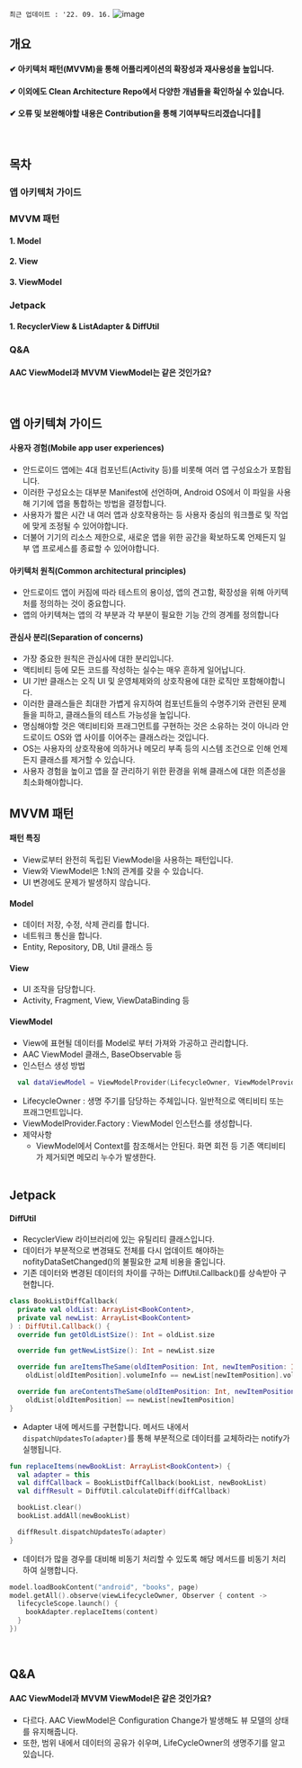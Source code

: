 `최근 업데이트 : '22. 09. 16.`
![image](https://user-images.githubusercontent.com/86638578/184826536-07acba13-afd9-47a0-9e93-d88be4868f80.png)

## 개요
#### ✔ 아키텍처 패턴(MVVM)을 통해 어플리케이션의 확장성과 재사용성을 높입니다.
#### ✔ 이외에도 Clean Architecture Repo에서 다양한 개념들을 확인하실 수 있습니다.
#### ✔ 오류 및 보완해야할 내용은 Contribution을 통해 기여부탁드리겠습니다🙇‍♂️
</br>

## 목차
### 앱 아키텍처 가이드
### MVVM 패턴
#### 1. Model
#### 2. View
#### 3. ViewModel

### Jetpack
#### 1. RecyclerView & ListAdapter & DiffUtil

### Q&A
#### AAC ViewModel과 MVVM ViewModel는 같은 것인가요?
</br>

## 앱 아키텍쳐 가이드
#### 사용자 경험(Mobile app user experiences)
- 안드로이드 앱에는 4대 컴포넌트(Activity 등)를 비롯해 여러 앱 구성요소가 포함됩니다.
- 이러한 구성요소는 대부분 Manifest에 선언하며, Android OS에서 이 파일을 사용해 기기에 앱을 통합하는 방법을 결정합니다.
- 사용자가 짧은 시간 내 여러 앱과 상호작용하는 등 사용자 중심의 워크플로 및 작업에 맞게 조정될 수 있어야합니다.
- 더불어 기기의 리소스 제한으로, 새로운 앱을 위한 공간을 확보하도록 언제든지 일부 앱 프로세스를 종료할 수 있어야합니다.
#### 아키텍처 원칙(Common architectural principles)
- 안드로이드 앱이 커짐에 따라 테스트의 용이성, 앱의 견고함, 확장성을 위해 아키텍처를 정의하는 것이 중요합니다.
- 앱의 아키텍쳐는 앱의 각 부분과 각 부분이 필요한 기능 간의 경계를 정의합니다
#### 관심사 분리(Separation of concerns)
- 가장 중요한 원칙은 관심사에 대한 분리입니다.
- 액티비티 등에 모든 코드를 작성하는 실수는 매우 흔하게 일어납니다.
- UI 기반 클래스는 오직 UI 및 운영체제와의 상호작용에 대한 로직만 포함해야합니다.
- 이러한 클래스들은 최대한 가볍게 유지하여 컴포넌트들의 수명주기와 관련된 문제들을 피하고, 클래스들의 테스트 가능성을 높입니다.
- 명심해야할 것은 액티비티와 프래그먼트를 구현하는 것은 소유하는 것이 아니라 안드로이드 OS와 앱 사이를 이어주는 클래스라는 것입니다.
- OS는 사용자의 상호작용에 의하거나 메모리 부족 등의 시스템 조건으로 인해 언제든지 클래스를 제거할 수 있습니다.
- 사용자 경험을 높이고 앱을 잘 관리하기 위한 환경을 위해 클래스에 대한 의존성을 최소화해야합니다.

## MVVM 패턴
#### 패턴 특징
- View로부터 완전히 독립된 ViewModel을 사용하는 패턴입니다.
- View와 ViewModel은 1:N의 관계를 갖을 수 있습니다.
- UI 변경에도 문제가 발생하지 않습니다.
#### Model
- 데이터 저장, 수정, 삭제 관리를 합니다.
- 네트워크 통신을 합니다.
- Entity, Repository, DB, Util 클래스 등
#### View
- UI 조작을 담당합니다.
- Activity, Fragment, View, ViewDataBinding 등
#### ViewModel
- View에 표현될 데이터를 Model로 부터 가져와 가공하고 관리합니다.
- AAC ViewModel 클래스, BaseObservable 등
- 인스턴스 생성 방법
```kotlin
  val dataViewModel = ViewModelProvider(LifecycleOwner, ViewModelProvider.Factory).get(DataViewModel::class.java)
```
- LifecycleOwner : 생명 주기를 담당하는 주체입니다. 일반적으로 액티비티 또는 프래그먼트입니다.
- ViewModelProvider.Factory : ViewModel 인스턴스를 생성합니다.
- 제약사항
  - ViewModel에서 Context를 참조해서는 안된다. 화면 회전 등 기존 액티비티가 제거되면 메모리 누수가 발생한다.  
    </br>

## Jetpack
#### DiffUtil
- RecyclerView 라이브러리에 있는 유틸리티 클래스입니다.
- 데이터가 부분적으로 변경돼도 전체를 다시 업데이트 해야하는 nofityDataSetChanged()의 불필요한 교체 비용을 줄입니다.
- 기존 데이터와 변경된 데이터의 차이를 구하는 DiffUtil.Callback()를 상속받아 구현합니다.
```kotlin
class BookListDiffCallback(
  private val oldList: ArrayList<BookContent>,
  private val newList: ArrayList<BookContent>
) : DiffUtil.Callback() {
  override fun getOldListSize(): Int = oldList.size

  override fun getNewListSize(): Int = newList.size

  override fun areItemsTheSame(oldItemPosition: Int, newItemPosition: Int): Boolean =
    oldList[oldItemPosition].volumeInfo == newList[newItemPosition].volumeInfo

  override fun areContentsTheSame(oldItemPosition: Int, newItemPosition: Int): Boolean =
    oldList[oldItemPosition] == newList[newItemPosition]
}
```
- Adapter 내에 메서드를 구현합니다. 메서드 내에서 `dispatchUpdatesTo(adapter)`를 통해 부분적으로 데이터를 교체하라는 notify가 실행됩니다.
```kotlin
fun replaceItems(newBookList: ArrayList<BookContent>) {
  val adapter = this
  val diffCallback = BookListDiffCallback(bookList, newBookList)
  val diffResult = DiffUtil.calculateDiff(diffCallback)

  bookList.clear()
  bookList.addAll(newBookList)

  diffResult.dispatchUpdatesTo(adapter)
}
```
- 데이터가 많을 경우를 대비해 비동기 처리할 수 있도록 해당 메서드를 비동기 처리하여 실행합니다.
```kotlin
model.loadBookContent("android", "books", page)
model.getAll().observe(viewLifecycleOwner, Observer { content ->
  lifecycleScope.launch() {
    bookAdapter.replaceItems(content)
  }
})
```

</br>

## Q&A
#### AAC ViewModel과 MVVM ViewModel은 같은 것인가요?
- 다르다. AAC ViewModel은 Configuration Change가 발생해도 뷰 모델의 상태를 유지해줍니다.
- 또한, 범위 내에서 데이터의 공유가 쉬우며, LifeCycleOwner의 생명주기를 알고 있습니다.
